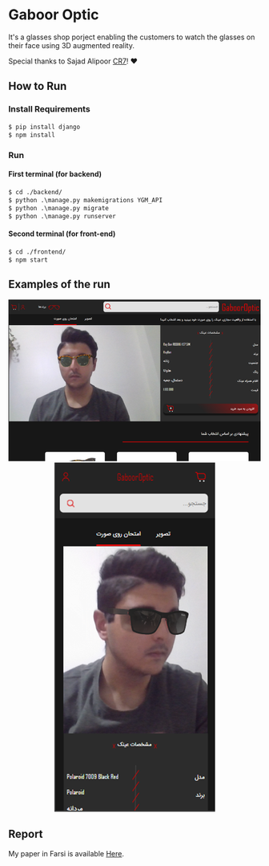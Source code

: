 # Gaboor Optic

It's a glasses shop porject enabling the customers to watch the glasses on their face using 3D augmented reality.

Special thanks to Sajad Alipoor [CR7](https://github.com/sajadalipour7)! :heart:

## How to Run
### Install Requirements
    $ pip install django
    $ npm install

### Run
  #### First terminal (for backend)
    $ cd ./backend/
    $ python .\manage.py makemigrations YGM_API
    $ python .\manage.py migrate
    $ python .\manage.py runserver
  
  #### Second terminal (for front-end)
    $ cd ./frontend/
    $ npm start
    
## Examples of the run
<p align="center">
  <img src="https://github.com/salinaria/gaboor-optic/blob/main/1.png?raw=true" alt="Logo" />
  <img src="https://github.com/salinaria/gaboor-optic/blob/main/2.png?raw=true" alt="Logo"/>
</p>

## Report
My paper in Farsi is available [Here](https://github.com/salinaria/gaboor-optic/blob/main/payan_name.pdf).


